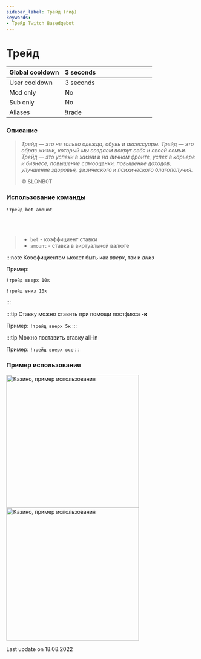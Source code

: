```yaml
---
sidebar_label: Трейд (гиф)
keywords:
- Трейд Twitch Basedgebot
---
```


# Трейд

| Global cooldown | 3 seconds⠀⠀⠀⠀⠀⠀⠀⠀⠀⠀⠀⠀ |
|:----------------|:----------------------|
| User cooldown   | 3 seconds             |
| Mod only        | No                    |
| Sub only        | No                    |
| Aliases         | !trade                |

### Описание

> *<quote>Трейд — это не только одежда, обувь и аксессуары. Трейд — это образ жизни, который мы создаем вокруг себя и своей семьи. Трейд — это успехи в жизни и на личном фронте, успех в карьере и бизнесе, повышение самооценки, повышение доходов, улучшение здоровья, физического и психического благополучия.</quote>*
>
> © SLONB0T

### Использование команды

<code>!трейд bet amount</code>

<br/>
<br/>

>- <code>bet</code> - коэффициент ставки
>- <code>amount</code> - ставка в виртуальной валюте

:::note
Коэффициентом может быть как <i>вверх</i>, так и <i>вниз</i>

Пример:
<p><code>!трейд вверх 10к</code></p>

<p><code>!трейд вниз 10к</code></p>
:::

:::tip
Ставку можно ставить при помощи постфикса <b>-к</b>

Пример: <code>!трейд вверх 5к</code>
:::

:::tip
Можно поставить ставку all-in

Пример: <code>!трейд вверх все</code>
:::

### Пример использования

<img src="https://media1.giphy.com/media/cD5302u0Go15ADUpqV/giphy.gif?cid=790b761186b94efdfc90c98dcacc447a5abb375cb9fea3cf&rid=giphy.gif&ct=g" alt="Казино, пример использования" width="350"/>
<img src="https://media1.giphy.com/media/cD5302u0Go15ADUpqV/giphy.gif?cid=790b761186b94efdfc90c98dcacc447a5abb375cb9fea3cf&rid=giphy.gif&ct=g" alt="Казино, пример использования" width="350" id="example-right"/>

<p class="update">Last update on 18.08.2022</p>